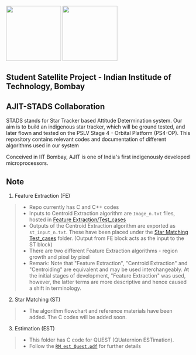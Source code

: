 [<img src="https://www.aero.iitb.ac.in/satlab/images/IITBSSP2019.png" width="150"/>](image.png) [<img src="https://www.iitb.ac.in/sites/www.iitb.ac.in/files/styles/large/public/reshigh/2019-05/pic3_0.jpg?itok=681OZI0a" width="150"/>](image.png)

## Student Satellite Project - Indian Institude of Technology, Bombay

## AJIT-STADS Collaboration

STADS stands for Star Tracker based Attitude Determination system. Our aim is to build an indigenous star tracker, which will be ground tested, and later flown and tested on the PSLV Stage 4 - Orbital Platform (PS4-OP).
This repository contains relevant codes and documentation of different algorithms used in our system

Conceived in IIT Bombay, AJIT is one of India's first indigenously developed microprocessors.

## Note
 1. Feature Extraction (FE)
 >  * Repo currently has C and C++ codes
 >  * Inputs to Centroid Extraction algorithm are `Image_n.txt` files, hosted in [Feature Extraction/Test_cases](Feature%20Extraction/Test_cases)
 >  * Outputs of the Centroid Extraction algorithm are exported as `st_input_n.txt`. These have been placed under the [Star Matching Test_cases](Star%20Matching/Test_cases) folder. (Output from FE block acts as the input to the ST block)
 >  * There are two different Feature Extraction algorithms - region growth and pixel by pixel
 >  * Remark: Note that "Feature Extraction", "Centroid Extraction" and "Centroiding" are equivalent and may be used interchangeably. At the initial stages of development, "Feature Extraction" was used, however, the latter terms are more descriptive and hence caused a shift in terminology.

2. Star Matching (ST)
> * The algorithm flowchart and reference materials have been added. The C codes will be added soon.

3. Estimation (EST)
> * This folder has C code for QUEST (QUaternion ESTimation).
> * Follow the [`RM_est_Quest.pdf`](Estimation/README/RM_est_Quest.pdf) for further details
